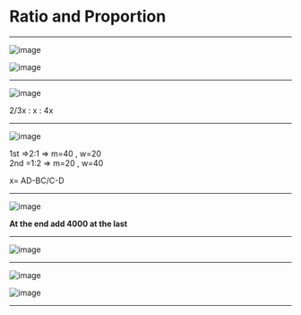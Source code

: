 # Ratio and Proportion 



----

![image](https://user-images.githubusercontent.com/77873383/182844875-315da2d2-6b6f-4c1c-8fc2-ad8f5e77ebfc.png)

![image](https://user-images.githubusercontent.com/77873383/182844946-eac5ee9e-6040-49e7-b9bb-253f18f0117e.png)

---
![image](https://user-images.githubusercontent.com/77873383/182845174-18ab0db0-621f-42b4-a3e2-512f61108b7e.png)

2/3x : x : 4x

---

![image](https://user-images.githubusercontent.com/77873383/182849207-e013a102-d293-4d84-9b97-b95292010082.png)

1st =>2:1 => m=40 , w=20 
<br>
2nd =1:2 => m=20 , w=40

x= AD-BC/C-D

---

![image](https://user-images.githubusercontent.com/77873383/182851048-f4fc70bf-4237-4419-9cfe-7c09190004c9.png)

**At the end add 4000 at the last**

---

![image](https://user-images.githubusercontent.com/77873383/182853757-fdbe5a4b-2ffa-409a-b623-7c971dbed89f.png)

---

![image](https://user-images.githubusercontent.com/77873383/184062511-3bcc2db4-c214-4764-9ada-c90b1d28612c.png)

![image](https://user-images.githubusercontent.com/77873383/184062527-5b30653d-9b1c-4b39-adca-2bbdc9348351.png)

---
